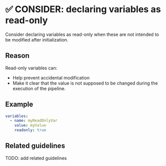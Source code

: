 # ✅ CONSIDER: declaring variables as read-only

Consider declaring variables as read-only when these are not intended to be
modified after initialization.

## Reason

Read-only variables can:

- Help prevent accidental modification
- Make it clear that the value is not supposed to be changed during the
execution of the pipeline.

## Example

```yaml
variables:
  - name: myReadOnlyVar
    value: myValue
    readonly: true
```

## Related guidelines

TODO: add related guidelines
